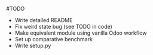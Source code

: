 #TODO
* Write detailed README
* Fix weird state bug (see TODO in code)
* Make equivalent module using vanilla Odoo workflow
* Set up comparative benchmark
* Write setup.py

